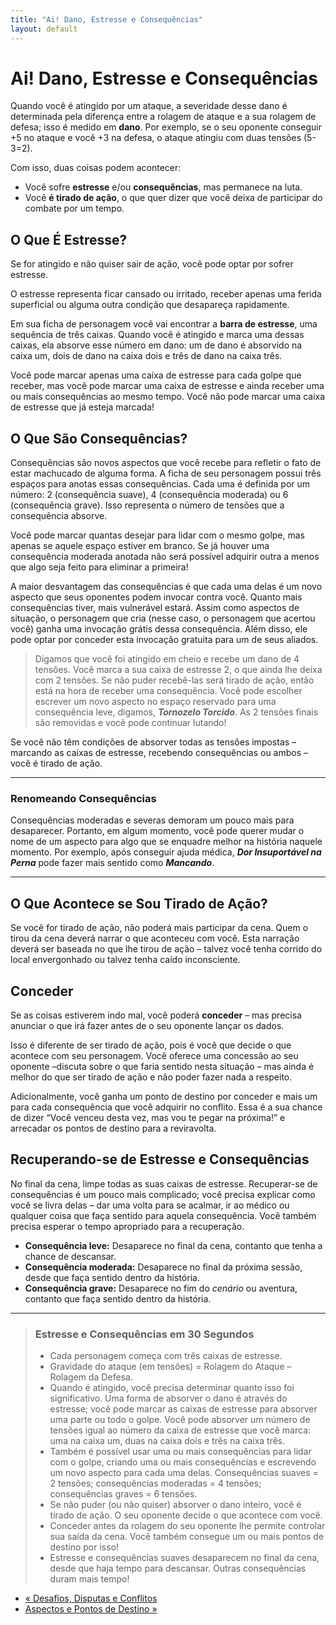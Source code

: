 ```yaml
---
title: "Ai! Dano, Estresse e Consequências"
layout: default
---
```


# Ai! Dano, Estresse e Consequências

Quando você é atingido por um ataque, a severidade desse dano é determinada pela diferença entre a rolagem de ataque e a sua rolagem de defesa; isso é medido em **dano**. Por exemplo, se o seu oponente conseguir +5 no ataque e você +3 na defesa, o ataque atingiu com duas tensões (5-3=2).

Com isso, duas coisas podem acontecer:

- Você sofre **estresse** e/ou **consequências**, mas permanece na luta.
- Você **é tirado de ação**, o que quer dizer que você deixa de participar do combate por um tempo.

## O Que É Estresse?

Se for atingido e não quiser sair de ação, você pode optar por sofrer estresse.

O estresse representa ficar cansado ou irritado, receber apenas uma ferida superficial ou alguma outra condição que desapareça rapidamente.

Em sua ficha de personagem você vai encontrar a **barra de estresse**, uma sequência de três caixas. Quando você é atingido e marca uma dessas caixas, ela absorve esse número em dano: um de dano é absorvido na caixa um, dois de dano na caixa dois e três de dano na caixa três.

Você pode marcar apenas uma caixa de estresse para cada golpe que receber, mas você pode marcar uma caixa de estresse e ainda receber uma ou mais consequências ao mesmo tempo. Você não pode marcar uma caixa de estresse que já esteja marcada!

## O Que São Consequências?

Consequências são novos aspectos que você recebe para refletir o fato de estar machucado de alguma forma. A ficha de seu personagem possui três espaços para anotas essas consequências. Cada uma é definida por um número: 2 (consequência suave), 4 (consequência moderada) ou 6 (consequência grave). Isso representa o número de tensões que a consequência absorve.

Você pode marcar quantas desejar para lidar com o mesmo golpe, mas apenas se aquele espaço estiver em branco. Se já houver uma consequência moderada anotada não será possível adquirir outra a menos que algo seja feito para eliminar a primeira!

A maior desvantagem das consequências é que cada uma delas é um novo aspecto que seus oponentes podem invocar contra você. Quanto mais consequências tiver, mais vulnerável estará. Assim como aspectos de situação, o personagem que cria (nesse caso, o personagem que acertou você) ganha uma invocação grátis dessa consequência. Além disso, ele pode optar por conceder esta invocação gratuita para um de seus aliados.

> Digamos que você foi atingido em cheio e recebe um dano de 4 tensões. Você marca a sua caixa de estresse 2, o que ainda lhe deixa com 2 tensões. Se não puder recebê-las será tirado de ação, então está na hora de receber uma consequência. Você pode escolher escrever um novo aspecto no espaço reservado para uma consequência leve, digamos, ***Tornozelo Torcido***. As 2 tensões finais são removidas e você pode continuar lutando!

Se você não têm condições de absorver todas as tensões impostas – marcando as caixas de estresse, recebendo consequências ou ambos – você é tirado de ação.

***

### Renomeando Consequências

Consequências moderadas e severas demoram um pouco mais para desaparecer. Portanto, em algum momento, você pode querer mudar o nome de um aspecto para algo que se enquadre melhor na história naquele momento. Por exemplo, após conseguir ajuda médica, ___Dor Insuportável na Perna___ pode fazer mais sentido como ___Mancando___.

***


## O Que Acontece se Sou Tirado de Ação?

Se você for tirado de ação, não poderá mais participar da cena. Quem o tirou da cena deverá narrar o que aconteceu com você. Esta narração deverá ser baseada no que lhe tirou de ação – talvez você tenha corrido do local envergonhado ou talvez tenha caído inconsciente.

## Conceder

Se as coisas estiverem indo mal, você poderá **conceder** – mas precisa anunciar o que irá fazer antes de o seu oponente lançar os dados.

Isso é diferente de ser tirado de ação, pois é você que decide o que acontece com seu personagem. Você oferece uma concessão ao seu oponente –discuta sobre o que faria sentido nesta situação – mas ainda é melhor do que ser tirado de ação e não poder fazer nada a respeito.

Adicionalmente, você ganha um ponto de destino por conceder e mais um para cada consequência que você adquirir no conflito. Essa é a sua chance de dizer “Você venceu desta vez, mas vou te pegar na próxima!” e arrecadar os pontos de destino para a reviravolta.

## Recuperando-se de Estresse e Consequências

No final da cena, limpe todas as suas caixas de estresse. Recuperar-se de consequências é um pouco mais complicado; você precisa explicar como você se livra delas – dar uma volta para se acalmar, ir ao médico ou qualquer coisa que faça sentido para aquela consequência. Você também precisa esperar o tempo apropriado para a recuperação.

- **Consequência leve:** Desaparece no final da cena, contanto que tenha a chance de descansar.
- **Consequência moderada:** Desaparece no final da próxima sessão, desde que faça sentido dentro da história.
- **Consequência grave:** Desaparece no fim do *cenário* ou aventura, contanto que faça sentido dentro da história.

***

> ### Estresse e Consequências em 30 Segundos
> 
> - Cada personagem começa com três caixas de estresse.
> - Gravidade do ataque (em tensões) = Rolagem do Ataque – Rolagem da Defesa.
> - Quando é atingido, você precisa determinar quanto isso foi significativo. Uma forma de absorver o dano é através do estresse; você pode marcar as caixas de estresse para absorver uma parte ou todo o golpe. Você pode absorver um número de tensões igual ao número da caixa de estresse que você marca: uma na caixa um, duas na caixa dois e três na caixa três.
> - Também é possível usar uma ou mais consequências para lidar com o golpe, criando uma ou mais consequências e escrevendo um novo aspecto para cada uma delas. Consequências suaves = 2 tensões; consequências moderadas = 4 tensões; consequências graves = 6 tensões.
> - Se não puder (ou não quiser) absorver o dano inteiro, você é tirado de ação. O seu oponente decide o que acontece com você.
> - Conceder antes da rolagem do seu oponente lhe permite controlar sua saída da cena. Você também consegue um ou mais pontos de destino por isso!
> - Estresse e consequências suaves desaparecem no final da cena, desde que haja tempo para descansar. Outras consequências duram mais tempo!

- [« Desafios, Disputas e Conflitos](../desafios-disputas-e-conflitos/)
- [Aspectos e Pontos de Destino »](../aspectos-e-pontos-de-destino/)
